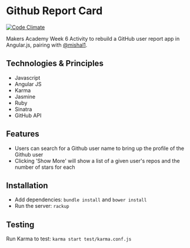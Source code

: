 Github Report Card
==================
[![Code Climate](https://codeclimate.com/github/abridger/angular-github-report/badges/gpa.svg)](https://codeclimate.com/github/abridger/angular-github-report)

Makers Academy Week 6 Activity to rebuild a GitHub user report app in Angular.js, pairing with [@mishal1](https://github.com/mishal1).

Technologies & Principles
-------------------------
* Javascript
* Angular JS
* Karma
* Jasmine
* Ruby
* Sinatra
* GitHub API

Features
--------
* Users can search for a Github user name to bring up the profile of the Github user
* Clicking 'Show More' will show a list of a given user's repos and the number of stars for each

Installation
------------
* Add dependencies: `bundle install` and `bower install`
* Run the server: `rackup`

Testing
-------
Run Karma to test: `karma start test/karma.conf.js`
